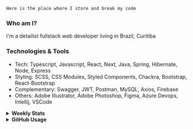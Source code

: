 ```
Here is the place where I store and break my code
```
### Who am I?
I'm a detailist fullstack web developer living in Brazil, Curitiba

### Technologies & Tools
- Tech: Typescript, Javascript, React, Next, Java, Spring, Hibernate, Node, Express
- Styling: SCSS, CSS Modules, Styled Components, Chackra, Bootstrap, React-Bootstrap
- Complementary: Swagger, JWT, Postman, MySQL, Axios, Firebase
- Others: Adobe Illustrator, Adobe Photoshop, Figma, Azure Devops, Intellij, VSCode

<details>
  <summary><b> Weekly Stats</b></summary>
<!--START_SECTION:waka-->

```text
TypeScript   13 hrs 40 mins  ██████████▓░░░░░░░░░░░░░░   42.70 %
JavaScript   9 hrs 45 mins   ███████▓░░░░░░░░░░░░░░░░░   30.48 %
CSS          6 hrs 17 mins   █████░░░░░░░░░░░░░░░░░░░░   19.63 %
HTML         1 hr 10 mins    █░░░░░░░░░░░░░░░░░░░░░░░░   03.67 %
JSON         58 mins         ▓░░░░░░░░░░░░░░░░░░░░░░░░   03.02 %
```

<!--END_SECTION:waka-->
</details>

<details>
  <summary><b> GitHub Usage</b></summary>
  
[![Top Langs](https://github-readme-stats.vercel.app/api/top-langs/?username=gxlpes&&langs_count=9&layout=compact)](https://github.com/anuraghazra/github-readme-stats)

</details>
